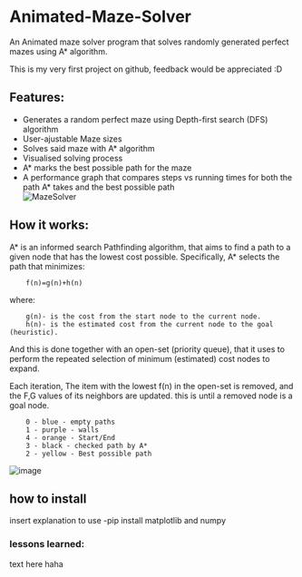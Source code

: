 # Animated-Maze-Solver
An Animated maze solver program that solves randomly generated perfect mazes using A* algorithm.

This is my very first project on github, feedback would be appreciated :D
## Features:
- Generates a random perfect maze using Depth-first search (DFS) algorithm
- User-ajustable Maze sizes
- Solves said maze with A* algorithm
- Visualised solving process
- A* marks the best possible path for the maze
- A performance graph that compares steps vs running times for both the path A* takes and the best possible path  
![MazeSolver](https://github.com/user-attachments/assets/6a9356ce-70e8-4aab-bcfd-aab71c8ceac3)


## How it works:
A* is an informed search Pathfinding algorithm, that aims to find a path to a given node that has the lowest cost possible.
Specifically, A* selects the path that minimizes:
        
        f(n)=g(n)+h(n)
 where:

        g(n)- is the cost from the start node to the current node.
        h(n)- is the estimated cost from the current node to the goal (heuristic).
And this is done together with an open-set (priority queue), that it uses to
perform the repeated selection of minimum (estimated) cost nodes to expand.

Each iteration, The item with the lowest f(n) in the open-set is removed, and the F,G values of its neighbors are updated.
this is until a removed node is a goal node.
        
  

        0 - blue - empty paths
        1 - purple - walls
        4 - orange - Start/End
        3 - black - checked path by A*
        2 - yellow - Best possible path
![image](https://github.com/user-attachments/assets/0e459892-7278-489e-b1d1-b0fc0bb48c17)


## how to install

insert explanation to use -pip install matplotlib and numpy

### lessons learned:

text here haha
